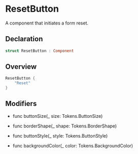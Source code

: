 # ResetButton

A component that initiates a form reset.

## Declaration

```swift
struct ResetButton : Component
```

## Overview

```swift
ResetButton {
    "Reset"
}
```

## Modifiers

- func buttonSize(_ size: Tokens.ButtonSize)

- func borderShape(_ shape: Tokens.BorderShape)

- func buttonStyle(_ style: Tokens.ButtonStyle)

- func backgroundColor(_ color: Tokens.BackgroundColor)

